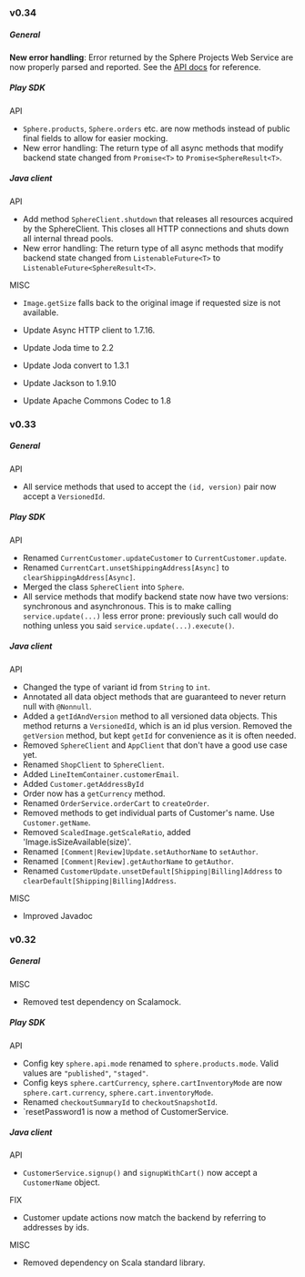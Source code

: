 ### v0.34

##### General

__New error handling__: Error returned by the Sphere Projects Web Service are now properly parsed and reported.
See the [API docs](http://sphere.io/dev/HTTP_API_Projects_Errors.html) for reference.

##### Play SDK

API

* `Sphere.products`, `Sphere.orders` etc. are now methods instead of public final fields to allow for easier mocking.
* New error handling: The return type of all async methods that modify backend state changed
from `Promise<T>` to `Promise<SphereResult<T>`.

##### Java client

API

* Add method `SphereClient.shutdown` that releases all resources acquired by the SphereClient.
This closes all HTTP connections and shuts down all internal thread pools.
* New error handling: The return type of all async methods that modify backend state changed
from `ListenableFuture<T>` to `ListenableFuture<SphereResult<T>`.

MISC

* `Image.getSize` falls back to the original image if requested size is not available.
* Update Async HTTP client to 1.7.16.

* Update Joda time to 2.2
* Update Joda convert to 1.3.1
* Update Jackson to 1.9.10
* Update Apache Commons Codec to 1.8

### v0.33

##### General

API

* All service methods that used to accept the `(id, version)` pair now accept a `VersionedId`.

##### Play SDK

API

* Renamed `CurrentCustomer.updateCustomer` to `CurrentCustomer.update`.
* Renamed `CurrentCart.unsetShippingAddress[Async]` to `clearShippingAddress[Async]`.
* Merged the class `SphereClient` into `Sphere`.
* All service methods that modify backend state now have two versions: synchronous and asynchronous. This is to
make calling `service.update(...)` less error prone: previously such call would do nothing unless you said
`service.update(...).execute()`.

##### Java client

API

* Changed the type of variant id from `String` to `int`.
* Annotated all data object methods that are guaranteed to never return null with `@Nonnull`.
* Added a `getIdAndVersion` method to all versioned data objects. This method returns a `VersionedId`, which is an id plus version.
Removed the `getVersion` method, but kept `getId` for convenience as it is often needed.
* Removed `SphereClient` and `AppClient` that don't have a good use case yet.
* Renamed `ShopClient` to `SphereClient`.
* Added `LineItemContainer.customerEmail`.
* Added `Customer.getAddressById`
* Order now has a `getCurrency` method.
* Renamed `OrderService.orderCart` to `createOrder`.
* Removed methods to get individual parts of Customer's name. Use `Customer.getName`.
* Removed `ScaledImage.getScaleRatio`, added 'Image.isSizeAvailable(size)'.
* Renamed `[Comment|Review]Update.setAuthorName` to `setAuthor`.
* Renamed `[Comment|Review].getAuthorName` to `getAuthor`.
* Renamed `CustomerUpdate.unsetDefault[Shipping|Billing]Address` to `clearDefault[Shipping|Billing]Address`.

MISC

* Improved Javadoc

### v0.32

##### General

MISC

* Removed test dependency on Scalamock.


##### Play SDK

API

* Config key  `sphere.api.mode` renamed to `sphere.products.mode`. Valid values are `"published"`, `"staged"`.
* Config keys `sphere.cartCurrency`, `sphere.cartInventoryMode` are now `sphere.cart.currency`, `sphere.cart.inventoryMode`.
* Renamed `checkoutSummaryId` to `checkoutSnapshotId`.
* `resetPassword1 is now a method of CustomerService.

##### Java client

API

* `CustomerService.signup()` and `signupWithCart()` now accept a `CustomerName` object.

FIX

* Customer update actions now match the backend by referring to addresses by ids.

MISC

* Removed dependency on Scala standard library.